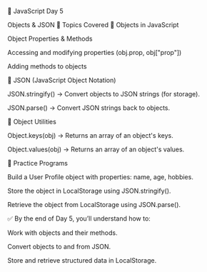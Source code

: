 🚀 JavaScript Day 5



Objects & JSON
📌 Topics Covered
🔹 Objects in JavaScript

Object Properties & Methods

Accessing and modifying properties (obj.prop, obj["prop"])

Adding methods to objects

🔹 JSON (JavaScript Object Notation)

JSON.stringify() → Convert objects to JSON strings (for storage).

JSON.parse() → Convert JSON strings back to objects.

🔹 Object Utilities

Object.keys(obj) → Returns an array of an object's keys.

Object.values(obj) → Returns an array of an object's values.

📝 Practice Programs

Build a User Profile object with properties: name, age, hobbies.

Store the object in LocalStorage using JSON.stringify().

Retrieve the object from LocalStorage using JSON.parse().

✅ By the end of Day 5, you’ll understand how to:

Work with objects and their methods.

Convert objects to and from JSON.

Store and retrieve structured data in LocalStorage.
